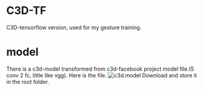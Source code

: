 # C3D-TF
C3D-tensorflow version, used for my gesture training.

# model
There is a c3d-model transformed from c3d-facebook project model file.(5 conv 2 fc, little like vgg).
Here is the file.
![c3d.model](https://pan.baidu.com/s/1i5zhPoL) Download and store it in the root folder.
